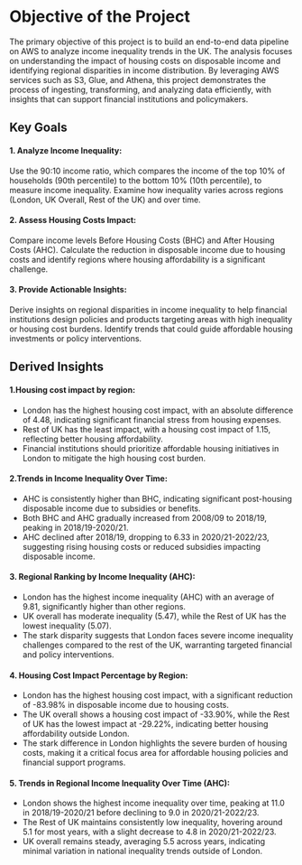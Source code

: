# Objective of the Project

The primary objective of this project is to build an end-to-end data pipeline on AWS to analyze income inequality trends in the UK. The analysis focuses on understanding the impact of housing costs on disposable income and identifying regional disparities in income distribution. By leveraging AWS services such as S3, Glue, and Athena, this project demonstrates the process of ingesting, transforming, and analyzing data efficiently, with insights that can support financial institutions and policymakers.

## Key Goals
#### 1. Analyze Income Inequality:
  Use the 90:10 income ratio, which compares the income of the top 10% of households (90th percentile) to the bottom 10% (10th percentile), to measure income inequality.
  Examine how inequality varies across regions (London, UK Overall, Rest of the UK) and over time.

#### 2. Assess Housing Costs Impact:
 Compare income levels Before Housing Costs (BHC) and After Housing Costs (AHC).
 Calculate the reduction in disposable income due to housing costs and identify regions where housing affordability is a significant challenge.

#### 3. Provide Actionable Insights:

Derive insights on regional disparities in income inequality to help financial institutions design policies and products targeting areas with high inequality or housing cost burdens.
Identify trends that could guide affordable housing investments or policy interventions.

## Derived Insights
#### 1.Housing cost impact by region:
- London has the highest housing cost impact, with an absolute difference of 4.48, indicating significant financial stress from housing expenses.
- Rest of UK has the least impact, with a housing cost impact of 1.15, reflecting better housing affordability.
- Financial institutions should prioritize affordable housing initiatives in London to mitigate the high housing cost burden.

#### 2.Trends in Income Inequality Over Time:
- AHC is consistently higher than BHC, indicating significant post-housing disposable income due to subsidies or benefits.
- Both BHC and AHC gradually increased from 2008/09 to 2018/19, peaking in 2018/19-2020/21.
- AHC declined after 2018/19, dropping to 6.33 in 2020/21-2022/23, suggesting rising housing costs or reduced subsidies impacting disposable income.

#### 3. Regional Ranking by Income Inequality (AHC):
- London has the highest income inequality (AHC) with an average of 9.81, significantly higher than other regions.
- UK overall has moderate inequality (5.47), while the Rest of UK has the lowest inequality (5.07).
- The stark disparity suggests that London faces severe income inequality challenges compared to the rest of the UK, warranting targeted financial and policy interventions.

#### 4. Housing Cost Impact Percentage by Region:
- London has the highest housing cost impact, with a significant reduction of -83.98% in disposable income due to housing costs.
- The UK overall shows a housing cost impact of -33.90%, while the Rest of UK has the lowest impact at -29.22%, indicating better housing affordability outside London.
- The stark difference in London highlights the severe burden of housing costs, making it a critical focus area for affordable housing policies and financial support programs.

#### 5. Trends in Regional Income Inequality Over Time (AHC):
- London shows the highest income inequality over time, peaking at 11.0 in 2018/19-2020/21 before declining to 9.0 in 2020/21-2022/23.
- The Rest of UK maintains consistently low inequality, hovering around 5.1 for most years, with a slight decrease to 4.8 in 2020/21-2022/23.
- UK overall remains steady, averaging 5.5 across years, indicating minimal variation in national inequality trends outside of London.
